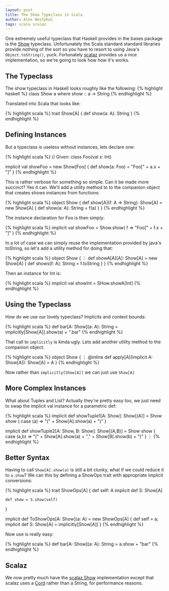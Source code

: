 ```yaml
---
layout: post
title: The Show Typeclass in Scala
author: Alex Westphal
tags: scala scalaz
---
```


One extremely useful typeclass that Haskell provides in the bases package is the
[Show](http://hackage.haskell.org/package/base-4.7.0.1/docs/Text-Show.html) typeclass. Unfortunately the Scala standard
standard libraries provide nothing of the sort so you have to resort to using Java's `Object.toString()`, yuck.
Fortunately [scalaz](https://github.com/scalaz/scalaz) provides us a nice implementation, so we're going to look how how
it's works.


## The Typeclass

The show typeclass in Haskell looks roughly like the following:
{% highlight haskell %}
class Show a where
    show :: a -> String
{% endhighlight %}

Translated into Scala that looks like:

{% highlight scala %}
trait Show[A] {
    def show(a: A): String
}
{% endhighlight %}


## Defining Instances

But a typeclass is useless without instances, lets declare one:

{% highlight scala %}
// Given: class Foo(val x: Int)

implicit val showFoo = new Show[Foo] {
    def show(a: Foo) = "Foo[" + a.x + "]"
}
{% endhighlight %}

This is rather verbose for something so simple. Can it be made more succinct? Yes it can. We'll add a utility method to
to the companion object that creates shows instances from functions:

{% highlight scala %}
object Show {
    def show[A](f: A => String): Show[A] = new Show[A] {
        def show(a: A): String = f(a)
    }
}
{% endhighlight %}

The instance declaration for Foo is then simply:

{% highlight scala %}
implicit val showFoo = Show.show( f => "Foo[" + f.x + "]" )
{% endhighlight %}

In a lot of case we can simply reuse the implementation provided by java's toString, so let's add a utility method for
doing that:

{% highlight scala %}
object Show {
    ⋮
    def showA[A][A]: Show[A] = new Show[A] {
        def shows(f: A): String = f.toString
    }
}
{% endhighlight %}

Then an instance for Int is:

{% highlight scala %}
implicit val showInt = SHow.showA[Int]
{% endhighlight %}


## Using the Typeclass

How do we use our lovely typeclass? Implicits and context bounds:

{% highlight scala %}
def bar[A: Show](a: A): String = implicitly[Show[A]].show(a) + ".bar"
{% endhighlight %}

That call to `implicitly` is kinda ugly. Lets add another utility method to the companion object:

{% highlight scala %}
object Show {
    ⋮
    @inline def apply[A](implicit A: Show[A]): Show[A] = A
}
{% endhighlight %}

Now rather than `implicitly[Show[A]]` we can just use `Show[A]`


## More Complex Instances

What about Tuples and List? Actually they're pretty easy too, we just need to swap the implicit val instance for a
parametric def:

{% highlight scala %}
implicit def showTuple1[A: Show]: Show[(A)] = Show show {
    case (a) => "(" + Show[A].show(a) + ")"
}

implicit def showTuple2[A: Show, B: Show]: Show[(A,B)] = Show show {
    case (a,b) => "(" + Show[A].show(a) + "," + Show[B].show(b) + ")"
}
⋮
{% endhighlight %}


## Better Syntax

Having to call `Show[A].show(a)` is still a bit clunky, what if we could reduce it to `a.show`? We can this by defining
a ShowOps trait with appropriate implicit conversions:

{% highlight scala %}
trait ShowOps[A] {
    def self: A
    implicit def S: Show[A]

    def show = S.show(self)
}

implicit def ToShowOps[A: Show](a: A) = new ShowOps[A] {
    def self = a;
    implicit def S: Show[A] = implicitly[Show[A]]
}
{% endhighlight %}

Now use is really easy:

{% highlight scala %}
def bar[A: Show](a: A): String = a.show + "bar"
{% endhighlight %}

## Scalaz

We now pretty much have the [scalaz.Show](http://docs.typelevel.org/api/scalaz/stable/7.0.4/doc/#scalaz.Show)
implementation except that scalaz uses a [Cord](http://docs.typelevel.org/api/scalaz/stable/7.0.4/doc/#scalaz.Cord)
rather than a String, for performance reasons.